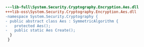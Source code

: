 ﻿```diff
---lib-full\System.Security.Cryptography.Encryption.Aes.dll
+++lib-oss\System.Security.Cryptography.Encryption.Aes.dll
-namespace System.Security.Cryptography {
- public abstract class Aes : SymmetricAlgorithm {
-   protected Aes();
-   public static Aes Create();
  }
 }
```
